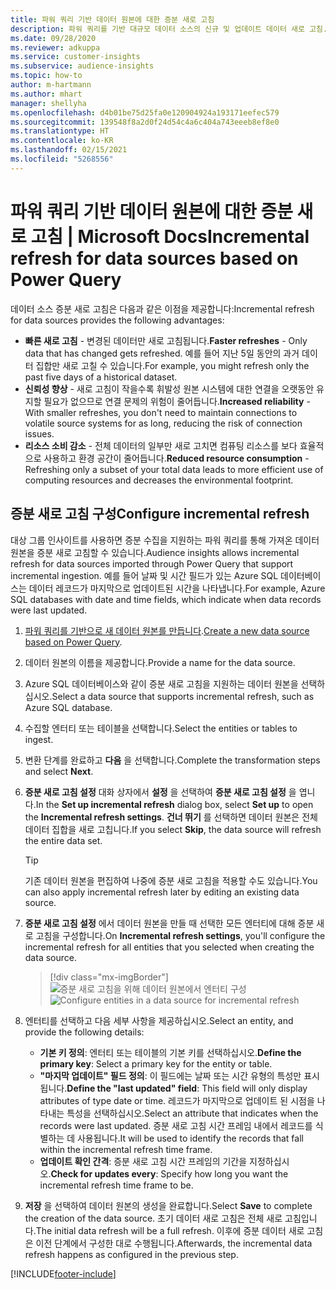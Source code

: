```yaml
---
title: 파워 쿼리 기반 데이터 원본에 대한 증분 새로 고침
description: 파워 쿼리를 기반 대규모 데이터 소스의 신규 및 업데이트 데이터 새로 고침.
ms.date: 09/28/2020
ms.reviewer: adkuppa
ms.service: customer-insights
ms.subservice: audience-insights
ms.topic: how-to
author: m-hartmann
ms.author: mhart
manager: shellyha
ms.openlocfilehash: d4b01be75d25fa0e120904924a193171eefec579
ms.sourcegitcommit: 139548f8a2d0f24d54c4a6c404a743eeeb8ef8e0
ms.translationtype: HT
ms.contentlocale: ko-KR
ms.lasthandoff: 02/15/2021
ms.locfileid: "5268556"
---
```

# <a name="incremental-refresh-for-data-sources-based-on-power-query"></a><span data-ttu-id="fa362-103">파워 쿼리 기반 데이터 원본에 대한 증분 새로 고침 | Microsoft Docs</span><span class="sxs-lookup"><span data-stu-id="fa362-103">Incremental refresh for data sources based on Power Query</span></span>

<span data-ttu-id="fa362-104">데이터 소스 증분 새로 고침은 다음과 같은 이점을 제공합니다:</span><span class="sxs-lookup"><span data-stu-id="fa362-104">Incremental refresh for data sources provides the following advantages:</span></span>

- <span data-ttu-id="fa362-105">**빠른 새로 고침** - 변경된 데이터만 새로 고침됩니다.</span><span class="sxs-lookup"><span data-stu-id="fa362-105">**Faster refreshes** - Only data that has changed gets refreshed.</span></span> <span data-ttu-id="fa362-106">예를 들어 지난 5일 동안의 과거 데이터 집합만 새로 고칠 수 있습니다.</span><span class="sxs-lookup"><span data-stu-id="fa362-106">For example, you might refresh only the past five days of a historical dataset.</span></span>
- <span data-ttu-id="fa362-107">**신뢰성 향상** - 새로 고침이 작을수록 휘발성 원본 시스템에 대한 연결을 오랫동안 유지할 필요가 없으므로 연결 문제의 위험이 줄어듭니다.</span><span class="sxs-lookup"><span data-stu-id="fa362-107">**Increased reliability** - With smaller refreshes, you don't need to maintain connections to volatile source systems for as long, reducing the risk of connection issues.</span></span>
- <span data-ttu-id="fa362-108">**리소스 소비 감소** - 전체 데이터의 일부만 새로 고치면 컴퓨팅 리소스를 보다 효율적으로 사용하고 환경 공간이 줄어듭니다.</span><span class="sxs-lookup"><span data-stu-id="fa362-108">**Reduced resource consumption** - Refreshing only a subset of your total data leads to more efficient use of computing resources and decreases the environmental footprint.</span></span>

## <a name="configure-incremental-refresh"></a><span data-ttu-id="fa362-109">증분 새로 고침 구성</span><span class="sxs-lookup"><span data-stu-id="fa362-109">Configure incremental refresh</span></span>

<span data-ttu-id="fa362-110">대상 그룹 인사이트를 사용하면 증분 수집을 지원하는 파워 쿼리를 통해 가져온 데이터 원본을 증분 새로 고침할 수 있습니다.</span><span class="sxs-lookup"><span data-stu-id="fa362-110">Audience insights allows incremental refresh for data sources imported through Power Query that support incremental ingestion.</span></span> <span data-ttu-id="fa362-111">예를 들어 날짜 및 시간 필드가 있는 Azure SQL 데이터베이스는 데이터 레코드가 마지막으로 업데이트된 시간을 나타냅니다.</span><span class="sxs-lookup"><span data-stu-id="fa362-111">For example, Azure SQL databases with date and time fields, which indicate when data records were last updated.</span></span>

1. <span data-ttu-id="fa362-112">[파워 쿼리를 기반으로 새 데이터 원본를 만듭니다](connect-power-query.md).</span><span class="sxs-lookup"><span data-stu-id="fa362-112">[Create a new data source based on Power Query](connect-power-query.md).</span></span>

1. <span data-ttu-id="fa362-113">데이터 원본의 이름을 제공합니다.</span><span class="sxs-lookup"><span data-stu-id="fa362-113">Provide a name for the data source.</span></span>

1. <span data-ttu-id="fa362-114">Azure SQL 데이터베이스와 같이 증분 새로 고침을 지원하는 데이터 원본을 선택하십시오.</span><span class="sxs-lookup"><span data-stu-id="fa362-114">Select a data source that supports incremental refresh, such as Azure SQL database.</span></span>

1. <span data-ttu-id="fa362-115">수집할 엔터티 또는 테이블을 선택합니다.</span><span class="sxs-lookup"><span data-stu-id="fa362-115">Select the entities or tables to ingest.</span></span>

1. <span data-ttu-id="fa362-116">변환 단계를 완료하고 **다음** 을 선택합니다.</span><span class="sxs-lookup"><span data-stu-id="fa362-116">Complete the transformation steps and select **Next**.</span></span>

1. <span data-ttu-id="fa362-117">**증분 새로 고침 설정** 대화 상자에서 **설정** 을 선택하여 **증분 새로 고침 설정** 을 엽니다.</span><span class="sxs-lookup"><span data-stu-id="fa362-117">In the **Set up incremental refresh** dialog box, select **Set up** to open the **Incremental refresh settings**.</span></span> <span data-ttu-id="fa362-118">**건너 뛰기** 를 선택하면 데이터 원본은 전체 데이터 집합을 새로 고칩니다.</span><span class="sxs-lookup"><span data-stu-id="fa362-118">If you select **Skip**, the data source will refresh the entire data set.</span></span>
   > [!TIP]
   > <span data-ttu-id="fa362-119">기존 데이터 원본을 편집하여 나중에 증분 새로 고침을 적용할 수도 있습니다.</span><span class="sxs-lookup"><span data-stu-id="fa362-119">You can also apply incremental refresh later by editing an existing data source.</span></span>

1. <span data-ttu-id="fa362-120">**증분 새로 고침 설정** 에서 데이터 원본을 만들 때 선택한 모든 엔터티에 대해 증분 새로 고침을 구성합니다.</span><span class="sxs-lookup"><span data-stu-id="fa362-120">On **Incremental refresh settings**, you'll configure the incremental refresh for all entities that you selected when creating the data source.</span></span>

   > [!div class="mx-imgBorder"]
   > <span data-ttu-id="fa362-121">![증분 새로 고침을 위해 데이터 원본에서 엔터티 구성](media/incremental-refresh-settings.png "증분 새로 고침을 위해 데이터 원본에서 엔터티 구성")</span><span class="sxs-lookup"><span data-stu-id="fa362-121">![Configure entities in a data source for incremental refresh](media/incremental-refresh-settings.png "Configure entities in a data source for incremental refresh")</span></span>

1. <span data-ttu-id="fa362-122">엔터티를 선택하고 다음 세부 사항을 제공하십시오.</span><span class="sxs-lookup"><span data-stu-id="fa362-122">Select an entity, and provide the following details:</span></span>

   - <span data-ttu-id="fa362-123">**기본 키 정의**: 엔터티 또는 테이블의 기본 키를 선택하십시오.</span><span class="sxs-lookup"><span data-stu-id="fa362-123">**Define the primary key**: Select a primary key for the entity or table.</span></span>
   - <span data-ttu-id="fa362-124">**"마지막 업데이트" 필드 정의**: 이 필드에는 날짜 또는 시간 유형의 특성만 표시됩니다.</span><span class="sxs-lookup"><span data-stu-id="fa362-124">**Define the "last updated" field**: This field will only display attributes of type date or time.</span></span> <span data-ttu-id="fa362-125">레코드가 마지막으로 업데이트 된 시점을 나타내는 특성을 선택하십시오.</span><span class="sxs-lookup"><span data-stu-id="fa362-125">Select an attribute that indicates when the records were last updated.</span></span> <span data-ttu-id="fa362-126">증분 새로 고침 시간 프레임 내에서 레코드를 식별하는 데 사용됩니다.</span><span class="sxs-lookup"><span data-stu-id="fa362-126">It will be used to identify the records that fall within the incremental refresh time frame.</span></span>
   - <span data-ttu-id="fa362-127">**업데이트 확인 간격**: 증분 새로 고침 시간 프레임의 기간을 지정하십시오.</span><span class="sxs-lookup"><span data-stu-id="fa362-127">**Check for updates every**: Specify how long you want the incremental refresh time frame to be.</span></span>

1. <span data-ttu-id="fa362-128">**저장** 을 선택하여 데이터 원본의 생성을 완료합니다.</span><span class="sxs-lookup"><span data-stu-id="fa362-128">Select **Save** to complete the creation of the data source.</span></span> <span data-ttu-id="fa362-129">초기 데이터 새로 고침은 전체 새로 고침입니다.</span><span class="sxs-lookup"><span data-stu-id="fa362-129">The initial data refresh will be a full refresh.</span></span> <span data-ttu-id="fa362-130">이후에 증분 데이터 새로 고침은 이전 단계에서 구성한 대로 수행됩니다.</span><span class="sxs-lookup"><span data-stu-id="fa362-130">Afterwards, the incremental data refresh happens as configured in the previous step.</span></span>


[!INCLUDE[footer-include](../includes/footer-banner.md)]